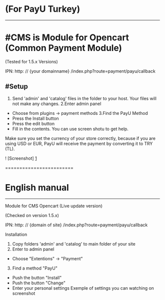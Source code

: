 # (For PayU Turkey)
------

#CMS is Module for Opencart (Common Payment Module)
======

(Tested for 1.5.х Versions)

IPN: http: // {your domainname} /index.php?route=payment/payu/callback

#Setup
------------
1. Send 'admin' and 'catalog' files in the folder to your host. Your files will not make any changes.
2.Enter admin panel
- Choose from plugins -> payment methods
3.Find the PayU Method
- Press the Install button
- Press the edit button
- Fill in the contents. You can use screen shotu to get help.

Make sure you set the currency of your store correctly, because if you are using USD or EUR, PayU will receive the payment by converting it to TRY (TL).

! [Screenshot] [1]

========================
# English manual
---------

Module for CMS Opencart (Live update version)

(Checked on version 1.5.х)

IPN: http: // {domain of site} /index.php?route=payment/payu/callback

Installation

1. Copy folders 'admin' and 'catalog' to main folder of your site
2. Enter to admin panel
- Choose "Extentions" -> "Payment"
3. Find a method "PayU"
- Push the button "Install"
- Push the button "Change"
- Enter your personal settings
Exemple of settings you can watching on screenshot


[1]: https://raw.github.com/PayUDevCenter/Opencart-1.5-for-Turkey/master/screens.png 


